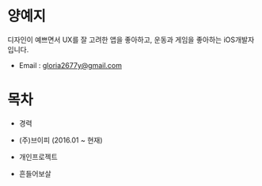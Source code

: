 # 양예지
디자인이 예쁘면서 UX를 잘 고려한 앱을 좋아하고, 운동과 게임을 좋아하는 iOS개발자 입니다.

* Email : gloria2677y@gmail.com

# 목차
* 경력
 * (주)브이피 (2016.01 ~ 현재)

* 개인프로젝트
 * 흔들어보살  
